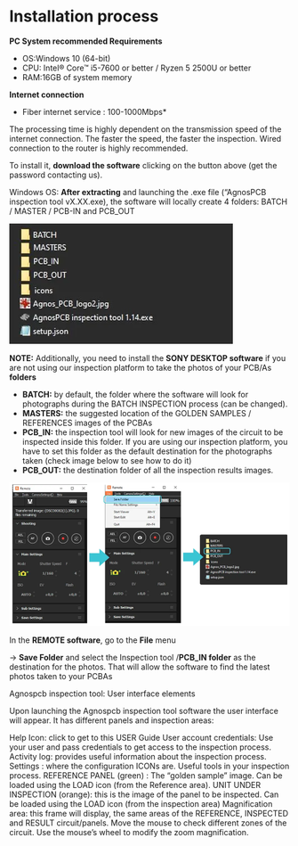# Installation process

**PC System recommended Requirements​**

- OS:Windows 10 (64-bit)
- CPU: Intel® Core™ i5-7600 or better / Ryzen 5 2500U or better
- RAM:16GB of system memory

**Internet connection**
- Fiber internet service : 100-1000Mbps*

The processing time is highly dependent on the transmission speed of the internet connection. The faster the speed, the faster the inspection. Wired connection to the router is highly recommended.

To install it, **download the software** clicking on the button above (get the password contacting us).

Windows OS: **After extracting** and launching the .exe file (“AgnosPCB inspection tool vX.XX.exe), the software will locally create 4 folders: BATCH / MASTER / PCB-IN and PCB_OUT

![alt text](assets/software.PNG)

**NOTE:** Additionally, you need to install the **SONY DESKTOP software** if you are not using our inspection platform to take the photos of your PCB/As **folders**

- **BATCH:** by default, the folder where the software will look for photographs during the BATCH INSPECTION process (can be changed).
- **MASTERS:** the suggested location of the GOLDEN SAMPLES / REFERENCES images of the PCBAs
- **PCB_IN:** the inspection tool will look for new images of the circuit to be inspected inside this folder. If you are using our inspection platform, you have to set this folder as the default destination for the photographs taken (check image below to see how to do it)
- **PCB_OUT:** the destination folder of all the inspection results images.

![alt text](assets/software-2.PNG)

In the **REMOTE software**, go to the **File** menu

-> **Save Folder** and select the Inspection tool /**PCB_IN folder** as the destination for the photos. That will allow the software to find the latest photos taken to your PCBAs

Agnospcb inspection tool: User interface elements

Upon launching the Agnospcb inspection tool software the user interface will appear. It has different panels and inspection areas:

​Help Icon: click to get to this USER Guide
User account credentials: Use your user and pass credentials to get access to the inspection process.
Activity log: provides useful information about the inspection process.
Settings : where the configuration ICONs are. Useful tools in your inspection process.
REFERENCE PANEL (green) : The “golden sample” image. Can be loaded using the LOAD icon (from the Reference area).
UNIT UNDER INSPECTION (orange): this is the image of the panel to be inspected. Can be loaded using the LOAD icon (from the inspection area)
Magnification area: this frame will display, the same areas of the REFERENCE, INSPECTED and RESULT circuit/panels. Move the mouse to check different zones of the circuit. Use the mouse’s wheel to modify the zoom magnification.